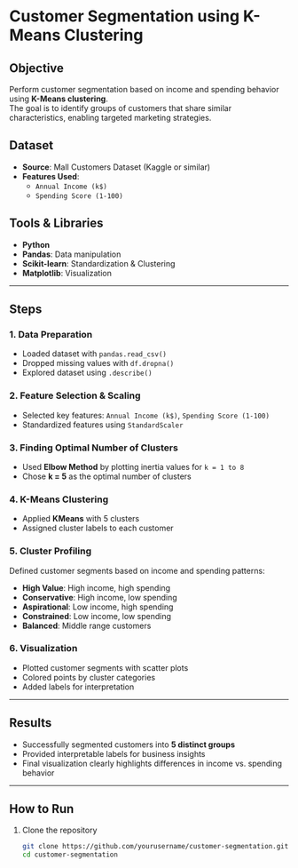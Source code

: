 # Customer Segmentation using K-Means Clustering

## Objective
Perform customer segmentation based on income and spending behavior using **K-Means clustering**.  
The goal is to identify groups of customers that share similar characteristics, enabling targeted marketing strategies.

## Dataset
- **Source**: Mall Customers Dataset (Kaggle or similar)  
- **Features Used**:  
  - `Annual Income (k$)`  
  - `Spending Score (1-100)`  

## Tools & Libraries
- **Python**  
- **Pandas**: Data manipulation  
- **Scikit-learn**: Standardization & Clustering  
- **Matplotlib**: Visualization  

---

## Steps

### 1. Data Preparation
- Loaded dataset with `pandas.read_csv()`  
- Dropped missing values with `df.dropna()`  
- Explored dataset using `.describe()`  

### 2. Feature Selection & Scaling
- Selected key features: `Annual Income (k$)`, `Spending Score (1-100)`  
- Standardized features using `StandardScaler`  

### 3. Finding Optimal Number of Clusters
- Used **Elbow Method** by plotting inertia values for `k = 1 to 8`  
- Chose **k = 5** as the optimal number of clusters  

### 4. K-Means Clustering
- Applied **KMeans** with 5 clusters  
- Assigned cluster labels to each customer  

### 5. Cluster Profiling
Defined customer segments based on income and spending patterns:  
- **High Value**: High income, high spending  
- **Conservative**: High income, low spending  
- **Aspirational**: Low income, high spending  
- **Constrained**: Low income, low spending  
- **Balanced**: Middle range customers  

### 6. Visualization
- Plotted customer segments with scatter plots  
- Colored points by cluster categories  
- Added labels for interpretation  

---

## Results
- Successfully segmented customers into **5 distinct groups**  
- Provided interpretable labels for business insights  
- Final visualization clearly highlights differences in income vs. spending behavior  

---

## How to Run

1. Clone the repository  
   ```bash
   git clone https://github.com/yourusername/customer-segmentation.git
   cd customer-segmentation
